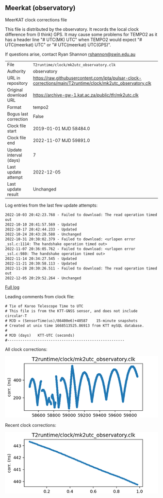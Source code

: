 
## Meerkat (observatory)

MeerKAT clock corrections file

This file is distributed by the observatory. It records the local
clock difference from (I think) GPS. It may cause some problems
for TEMPO2 as it has a header line "# UTC(MK) UTC" when TEMPO2
would expect "# UTC(meerkat) UTC" or "# UTC(meerkat) UTC(GPS)".

If questions arise, contact Ryan Shannon <rshannon@swin.edu.au>

|     |     |
|:--- |:--- |
| File | `T2runtime/clock/mk2utc_observatory.clk` |
| Authority | observatory |
| URL in repository | <https://raw.githubusercontent.com/ipta/pulsar-clock-corrections/main/T2runtime/clock/mk2utc_observatory.clk> |
| Original download URL | <https://archive-gw-1.kat.ac.za/public/tfr/mk2utc.clk> |
| Format | tempo2 |
| Bogus last correction | False |
| Clock file start | 2019-01-01 MJD 58484.0 |
| Clock file end | 2022-11-07 MJD 59891.0 |
| Update interval (days) | 7 |
| Last update attempt | 2022-12-05 |
| Last update result | Unchanged |

Log entries from the last few update attempts:
```
2022-10-03 20:42:23.768 - Failed to download: The read operation timed out
2022-10-10 20:41:57.569 - Updated
2022-10-17 20:42:44.233 - Updated
2022-10-24 20:43:28.588 - Unchanged
2022-10-31 20:38:02.379 - Failed to download: <urlopen error _ssl.c:1114: The handshake operation timed out>
2022-11-07 20:36:05.762 - Failed to download: <urlopen error _ssl.c:980: The handshake operation timed out>
2022-11-14 20:34:27.545 - Updated
2022-11-21 20:30:58.113 - Updated
2022-11-28 20:30:26.511 - Failed to download: The read operation timed out
2022-12-05 20:29:52.264 - Unchanged
```
[Full log](https://raw.githubusercontent.com/ipta/pulsar-clock-corrections/main/log/T2runtime/clock/mk2utc_observatory.clk.log)

Leading comments from clock file:

    # Tie of Karoo Telescope Time to UTC
    # This file is from the KTT-GNSS sensor, and does not include circular-T
    # MJD = (SensorTime(us)/86400e6)+40587    15-minute snapshots
    # Created at unix time 1668513525.86913 from KTT mySQL database.
    #
    # MJD (days)   KTT-UTC (seconds)
    #------------------------------------------------------



All clock corrections:

![plot of all clock corrections](mk2utc_observatory.clk.png "All corrections")

Recent clock corrections:

![plot of recent clock corrections](mk2utc_observatory.clk.short.png "Recent corrections")

